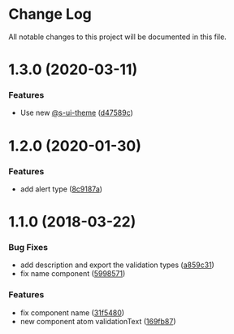 # Change Log

All notable changes to this project will be documented in this file.

# 1.3.0 (2020-03-11)


### Features

* Use new [@s-ui-theme](https://github.com/s-ui-theme) ([d47589c](https://github.com/SUI-Components/sui-components/commit/d47589c09f62da47a90f00d2414a37e9bdac3cc4))



# 1.2.0 (2020-01-30)


### Features

* add alert type ([8c9187a](https://github.com/SUI-Components/sui-components/commit/8c9187a06e45cc56ddbbf841fae7f3962e6c3555))



# 1.1.0 (2018-03-22)


### Bug Fixes

* add description and export the validation types ([a859c31](https://github.com/SUI-Components/sui-components/commit/a859c31a21c76b9d4756230e48ecd85f8d7eab0f))
* fix name component ([5998571](https://github.com/SUI-Components/sui-components/commit/5998571217e03b53a3ca314cfa7c5ba005ce0329))


### Features

* fix component name ([31f5480](https://github.com/SUI-Components/sui-components/commit/31f54807ae22f15a2d448dbd96571626867bd81b))
* new component atom validationText ([169fb87](https://github.com/SUI-Components/sui-components/commit/169fb87f457e0d8427bb1eef63a6b047e7ef6362))



